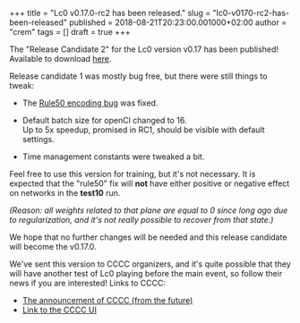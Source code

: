 +++
title = "Lc0 v0.17.0-rc2 has been released."
slug = "lc0-v0170-rc2-has-been-released"
published = 2018-08-21T20:23:00.001000+02:00
author = "crem"
tags = []
draft = true
+++

[](https://www.blogger.com/)The "Release Candidate 2" for the Lc0 version
v0.17 has been published!  
Available to download
[here](https://github.com/LeelaChessZero/lc0/releases/tag/v0.17.0-rc2).  
  
Release candidate 1 was mostly bug free, but there were still things to tweak:  
  

  * The [Rule50 encoding bug](http://blog.lczero.org/2018/08/rule50-encoding-bug-is-found.html) was fixed.
  * Default batch size for openCl changed to 16.  
Up to 5x speedup, promised in RC1, should be visible with default settings.

  * Time management constants were tweaked a bit.

  

Feel free to use this version for training, but it's not necessary. It is
expected that the "rule50" fix will **not** have either positive or negative
effect on networks in the **test10** run.

_(Reason: all weights related to that plane are equal to 0 since long ago due
to regularization, and it's not really possible to recover from that state.)_

  

  
We hope that no further changes will be needed and this release candidate will
become the v0.17.0.  
  
We've sent this version to CCCC organizers, and it's quite possible that they
will have another test of Lc0 playing before the main event, so follow their
news if you are interested! Links to CCCC:  
  

  * [The announcement of CCCC (from the future)](https://www.chess.com/news/view/announcing-the-new-computer-chess-championship)
  * [Link to the CCCC UI](http://chess.com/cccc)
